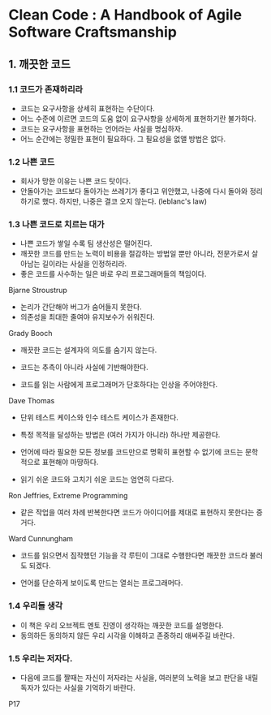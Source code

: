 # Clean Code : A Handbook of Agile Software Craftsmanship

## 1. 깨끗한 코드

### 1.1 코드가 존재하리라

- 코드는 요구사항을 상세히 표현하는 수단이다.
- 어느 수준에 이르면 코드의 도움 없이 요구사항을 상세하게 표현하기란 불가하다.
- 코드는 요구사항을 표현하는 언어라는 사실을 명심하자.
- 어느 순간에는 정밀한 표현이 필요하다. 그 필요성을 없앨 방법은 없다.

### 1.2 나쁜 코드

- 회사가 망한 이유는 나쁜 코드 탓이다.
- 안돌아가는 코드보다 돌아가는 쓰레기가 좋다고 위안했고, 나중에 다시 돌아와 정리하기로 했다. 하지만, 나중은 결코 오지 않는다. (leblanc's law)

### 1.3 나쁜 코드로 치르는 대가

- 나쁜 코드가 쌓일 수록 팀 생산성은 떨어진다.
- 깨끗한 코드를 만드는 노력이 비용을 절감하는 방법일 뿐만 아니라, 전문가로서 살아남는 길이라는 사실을 인정하리라.
- 좋은 코드를 사수하는 일은 바로 우리 프로그래머들의 책임이다.

Bjarne Stroustrup
- 논리가 간단해야 버그가 숨어들지 못한다.
- 의존성을 최대한 줄여야 유지보수가 쉬워진다.

Grady Booch
- 깨끗한 코드는 설계자의 의도를 숨기지 않는다.

- 코드는 추측이 아니라 사실에 기반해야한다.
- 코드를 읽는 사람에게 프로그래머가 단호하다는 인상을 주어야한다.

Dave Thomas
- 단위 테스트 케이스와 인수 테스트 케이스가 존재한다.
- 특정 목적을 달성하는 방법은 (여러 가지가 아니라) 하나만 제공한다.
- 언어에 따라 필요한 모든 정보를 코드만으로 명확히 표현할 수 없기에 코드는 문학적으로 표현해야 마땅하다.

- 읽기 쉬운 코드와 고치기 쉬운 코드는 엄연히 다르다.

Ron Jeffries, Extreme Programming

- 같은 작업을 여러 차례 반복한다면 코드가 아이디어를 제대로 표현하지 못한다는 증거다.

Ward Cunnungham
- 코드를 읽으면서 짐작했던 기능을 각 루틴이 그대로 수행한다면 깨끗한 코드라 불러도 되겠다.

- 언어를 단순하게 보이도록 만드는 열쇠는 프로그래머다.

### 1.4 우리들 생각

- 이 책은 우리 오브젝트 멘토 진영이 생각하는 깨끗한 코드를 설명한다. 
- 동의하든 동의하지 않든 우리 시각을 이해하고 존중하리 애써주길 바란다.

### 1.5 우리는 저자다.

- 다음에 코드를 짤때는 자신이 저자라는 사실을, 여러분의 노력을 보고 판단을 내릴 독자가 있다는 사실을 기억하기 바란다.


P17
